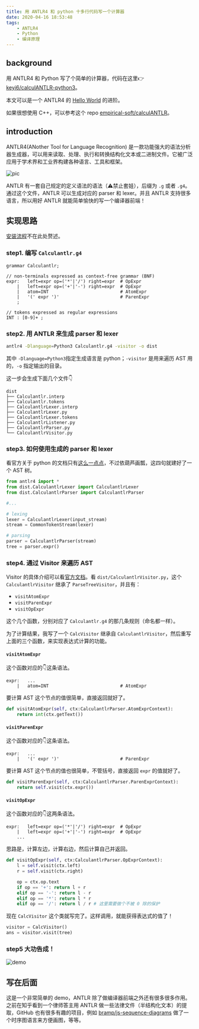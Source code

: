 ```yaml
---
title: 用 ANTLR4 和 python 十多行代码写一个计算器
date: 2020-04-16 18:53:48
tags:
	- ANTLR4
	- Python
	- 编译原理
---
```


## background

用 ANTLR4 和 Python 写了个简单的计算器，代码在这里👉 [keyi6/calculANTLR-python3](https://github.com/keyi6/calculANTLR-python3)。

本文可以是一个 ANTLR4 的 [Hello World](https://wizardforcel.gitbooks.io/antlr4-short-course/content/getting-started.html) 的进阶。

如果很想使用 C++，可以参考这个 repo [empirical-soft/calculANTLR](https://github.com/empirical-soft/calculANTLR)。

## introduction

ANTLR4(ANother Tool for Language Recognition) 是一款功能强大的语法分析器生成器，可以用来读取、处理、执行和转换结构化文本或二进制文件。它被广泛应用于学术界和工业界构建各种语言、工具和框架。

![pic](https://wizardforcel.gitbooks.io/antlr4-short-course/content/images/basic-data-flow.png)

ANTLR 有一套自己规定的定义语法的语法（⚠️禁止套娃），后缀为 `.g` 或者 `.g4`。通过这个文件，ANTLR 可以生成对应的 parser 和 lexer。并且 ANTLR 支持很多语言，所以用好 ANTLR 就能简单愉快的写一个编译器前端！

## 实现思路

[安装流程](https://www.antlr.org/)不在此处赘述。

### step1. 编写 `Calculantlr.g4`

```ANTLR
grammar Calculantlr;

// non-terminals expressed as context-free grammar (BNF)
expr:	left=expr op=('*'|'/') right=expr  # OpExpr
    |	left=expr op=('+'|'-') right=expr  # OpExpr
    |	atom=INT                           # AtomExpr
    |	'(' expr ')'                       # ParenExpr
    ;

// tokens expressed as regular expressions
INT : [0-9]+ ;
```



### step2. 用 ANTLR 来生成  parser 和 lexer

```bash
antlr4 -Dlanguage=Python3 Calculantlr.g4 -visitor -o dist 
```

其中 `-Dlanguage=Python3`指定生成语言是 python；`-visitor` 是用来遍历 AST 用的，`-o` 指定输出的目录。

这一步会生成下面几个文件👇

```
dist
├── Calculantlr.interp
├── Calculantlr.tokens
├── CalculantlrLexer.interp
├── CalculantlrLexer.py
├── CalculantlrLexer.tokens
├── CalculantlrListener.py
├── CalculantlrParser.py
└── CalculantlrVisitor.py
```



### step3. 如何使用生成的  parser 和 lexer

看官方关于 python 的文档只有[这么一点点](https://github.com/antlr/antlr4/blob/master/doc/python-target.md#how-do-i-run-the-generated-lexer-andor-parser)，不过依葫芦画瓢，这四句就建好了一个 AST 树。

```python
from antlr4 import *
from dist.CalculantlrLexer import CalculantlrLexer
from dist.CalculantlrParser import CalculantlrParser

#...

# lexing
lexer = CalculantlrLexer(input_stream)
stream = CommonTokenStream(lexer)

# parsing
parser = CalculantlrParser(stream)
tree = parser.expr()
```



### step4. 通过 Visitor 来遍历 AST

Visitor 的具体介绍可以看[官方文档](https://wizardforcel.gitbooks.io/antlr4-short-course/content/calculator-visitor.html)。看 `dist/CalculantlrVisitor.py`，这个 `CalculantlrVisitor` 继承了 `ParseTreeVisitor`，并且有：

- `visitAtomExpr`
- `visitParenExpr`
- `visitOpExpr`

这个几个函数，分别对应了 `Calculantlr.g4` 的那几条规则（命名都一样）。

为了计算结果，我写了一个 `CalcVisitor` 继承自 `CalculantlrVisitor`，然后重写上面的三个函数，来实现表达式计算的功能。



#### `visitAtomExpr`

这个函数对应的👇这条语法。

```ANTLR
expr:	...
    |	atom=INT                           # AtomExpr
```

要计算 AST 这个节点的值很简单，直接返回就好了。

```python
def visitAtomExpr(self, ctx:CalculantlrParser.AtomExprContext):
    return int(ctx.getText())
```



#### `visitParenExpr`

这个函数对应的👇这条语法。

```ANTLR
expr:	...
    |	'(' expr ')'                       # ParenExpr
```

要计算 AST 这个节点的值也很简单，不管括号，直接返回 `expr` 的值就好了。

```python
def visitParenExpr(self, ctx:CalculantlrParser.ParenExprContext):
    return self.visit(ctx.expr())
```



#### `visitOpExpr`

这个函数对应的👇这两条语法。

```ANTLR
expr:	left=expr op=('*'|'/') right=expr  # OpExpr
    |	left=expr op=('+'|'-') right=expr  # OpExpr
    ...
```

思路是，计算左边，计算右边，然后计算自己并返回。

```python
def visitOpExpr(self, ctx:CalculantlrParser.OpExprContext):
    l = self.visit(ctx.left)
    r = self.visit(ctx.right)

    op = ctx.op.text
    if op == '+': return l + r
    elif op == '-': return l - r
    elif op == '*': return l * r
    elif op == '/': return l / r # 这里需要做个不被 0 除的保护
```



现在 `CalcVisitor` 这个类就写完了。这样调用，就能获得表达式的值了！

```python
visitor = CalcVisitor()
ans = visitor.visit(tree)
```



### step5 大功告成！

![demo](https://raw.githubusercontent.com/keyi6/calculANTLR-python3/master/.github/demo.gif)



## 写在后面

这是一个非常简单的 demo，ANTLR  除了做编译器前端之外还有很多很多作用。之前在知乎看到一个律师答主用 ANTLR 做一些法律文件（半结构化文本）的提取，GitHub 也有很多有趣的项目，例如 [bramp/js-sequence-diagrams](https://github.com/bramp/js-sequence-diagrams) 做了一个时序图语言来方便画图，等等。
